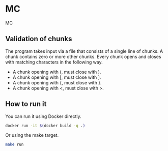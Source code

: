 # MC
MC

## Validation of chunks
The program takes input via a file that consists of a single line of chunks. A chunk contains zero or more other chunks. Every chunk opens and closes with matching characters in the following way.

- A chunk opening with (, must close with ).
- A chunk opening with [, must close with ].
- A chunk opening with {, must close with }.
- A chunk opening with <, must close with >.

## How to run it
You can run it using Docker directly.

```bash
docker run -it $(docker build -q .)
```

Or using the make target.
```bash
make run
```
